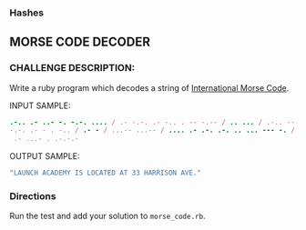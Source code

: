 ### Hashes

## MORSE CODE DECODER

### CHALLENGE DESCRIPTION:

Write a ruby program which decodes a string of [International Morse
Code](http://en.wikipedia.org/wiki/International_Morse_Code).

INPUT SAMPLE:

```ruby
.-.. .- ..- -. -.-. .... / .- -.-. .- -.. . -- -.-- / .. ... / .-.. ---
-.-. .- - . -.. / .- - / ...-- ...-- / .... .- .-. .-. .. ... --- -. /
 .- ...- . .-.-.-

```

OUTPUT SAMPLE:

```ruby
"LAUNCH ACADEMY IS LOCATED AT 33 HARRISON AVE."
```

### Directions

Run the test and add your solution to `morse_code.rb`.

